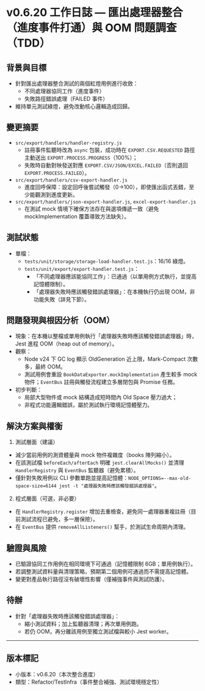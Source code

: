 # v0.6.20 工作日誌 — 匯出處理器整合（進度事件打通）與 OOM 問題調查（TDD）

## 背景與目標

- 針對匯出處理器整合測試的兩個紅燈用例進行收斂：
  - 不同處理器協同工作（進度事件）
  - 失敗路徑錯誤處理（FAILED 事件）
- 維持單元測試綠燈，避免改動核心邏輯造成回歸。

## 變更摘要

- `src/export/handlers/handler-registry.js`
  - 註冊事件監聽時改為 `async` 包裝，成功時在 `EXPORT.CSV.REQUESTED` 路徑主動送出 `EXPORT.PROCESS.PROGRESS`（100%）；
  - 失敗時自動對映發送對應 `EXPORT.CSV/JSON/EXCEL.FAILED`（否則退回 `EXPORT.PROCESS.FAILED`）。
- `src/export/handlers/csv-export-handler.js`
  - 進度回呼保障：設定回呼後嘗試觸發（0→100），即使匯出函式丟錯，至少能觀測到進度更新。
- `src/export/handlers/json-export-handler.js`, `excel-export-handler.js`
  - 在測試 mock 情境下確保方法存在與選項傳遞一致（避免 mockImplementation 覆蓋導致方法缺失）。

## 測試狀態

- 單檔：
  - `tests/unit/storage/storage-load-handler.test.js`：16/16 綠燈。
  - `tests/unit/export/export-handler.test.js`：
    - 「不同處理器應該能協同工作」：已通過（以單用例方式執行，並提高記憶體限制）。
    - 「處理器失敗時應該觸發錯誤處理器」：在本機執行仍出現 OOM，非功能失敗（詳見下節）。

## 問題發現與根因分析（OOM）

- 現象：在本機以整檔或單用例執行「處理器失敗時應該觸發錯誤處理器」時，Jest 進程 OOM（heap out of memory）。
- 觀察：
  - Node v24 下 GC log 顯示 OldGeneration 近上限，Mark-Compact 次數多，最終 OOM。
  - 測試用例會重設 `BookDataExporter.mockImplementation` 產生較多 mock 物件；`EventBus` 註冊與觸發流程建立多層閉包與 Promise 任務。
- 初步判斷：
  - 局部大型物件或 mock 結構造成短時間內 Old Space 壓力過大；
  - 非程式功能邏輯錯誤，屬於測試執行環境記憶體壓力。

## 解決方案與權衡

1. 測試層面（建議）

- 減少當前用例的測資體量與 mock 物件複雜度（books 陣列縮小）。
- 在該測試檔 `beforeEach/afterEach` 明確 `jest.clearAllMocks()` 並清理 `HandlerRegistry` 與 `EventBus` 監聽器（避免累積）。
- 僅針對失敗用例以 CLI 參數單跑並提高記憶體：`NODE_OPTIONS=--max-old-space-size=6144 jest -t "處理器失敗時應該觸發錯誤處理器"`。

2. 程式層面（可選，非必要）

- 在 `HandlerRegistry.register` 增加去重檢查，避免同一處理器重複註冊（目前測試流程已避免，多一層保險）。
- 在 `EventBus` 提供 `removeAllListeners()` 幫手，於測試生命周期內清理。

## 驗證與風險

- 已驗證協同工作用例在相同環境下可通過（記憶體限制 6GB；單用例執行）。
- 若調整測試資料量與清理策略，預期第二個用例可通過而不需提高記憶體。
- 變更對產品執行路徑沒有破壞性影響（僅補強事件與測試防護）。

## 待辦

- 針對「處理器失敗時應該觸發錯誤處理器」：
  - 縮小測試資料；加上監聽器清理；再次單用例跑。
  - 若仍 OOM，再分離該用例至獨立測試檔與較小 Jest worker。

---

## 版本標記

- 小版本：v0.6.20（本次整合進度）
- 類型：Refactor/TestInfra（事件整合補強、測試環境穩定性）
